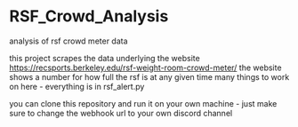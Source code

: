 # RSF_Crowd_Analysis
analysis of rsf crowd meter data

this project scrapes the data underlying the website https://recsports.berkeley.edu/rsf-weight-room-crowd-meter/
the website shows a number for how full the rsf is at any given time
many things to work on here - everything is in rsf_alert.py

you can clone this repository and run it on your own machine - just make sure to change the webhook url to your own discord channel
